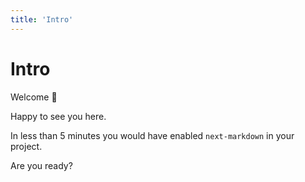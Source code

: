 ```yaml
---
title: 'Intro'
---
```


# Intro

Welcome 👋

Happy to see you here.

In less than 5 minutes you would have enabled `next-markdown` in your project.

Are you ready?
